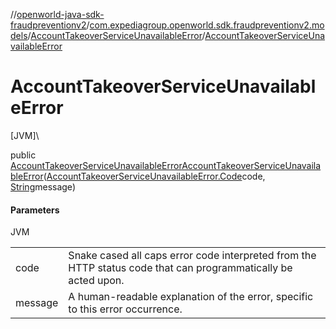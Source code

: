 //[openworld-java-sdk-fraudpreventionv2](../../../index.md)/[com.expediagroup.openworld.sdk.fraudpreventionv2.models](../index.md)/[AccountTakeoverServiceUnavailableError](index.md)/[AccountTakeoverServiceUnavailableError](-account-takeover-service-unavailable-error.md)

# AccountTakeoverServiceUnavailableError

[JVM]\

public [AccountTakeoverServiceUnavailableError](index.md)[AccountTakeoverServiceUnavailableError](-account-takeover-service-unavailable-error.md)([AccountTakeoverServiceUnavailableError.Code](-code/index.md)code, [String](https://docs.oracle.com/javase/8/docs/api/java/lang/String.html)message)

#### Parameters

JVM

| | |
|---|---|
| code | Snake cased all caps error code interpreted from the HTTP status code that can programmatically be acted upon. |
| message | A human-readable explanation of the error, specific to this error occurrence. |
